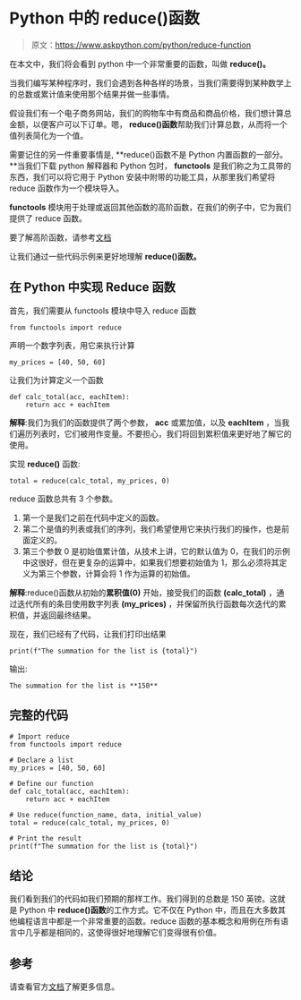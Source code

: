 # Python 中的 reduce()函数

> 原文：<https://www.askpython.com/python/reduce-function>

在本文中，我们将会看到 python 中一个非常重要的函数，叫做 **reduce()。**

当我们编写某种程序时，我们会遇到各种各样的场景，当我们需要得到某种数学上的总数或累计值来使用那个结果并做一些事情。

假设我们有一个电子商务网站，我们的购物车中有商品和商品价格，我们想计算总金额，以便客户可以下订单。嗯， **reduce()函数**帮助我们计算总数，从而将一个值列表简化为一个值。

需要记住的另一件重要事情是, **reduce()函数不是 Python 内置函数的一部分。**当我们下载 python 解释器和 Python 包时， **functools** 是我们称之为工具带的东西，我们可以将它用于 Python 安装中附带的功能工具，从那里我们希望将 reduce 函数作为一个模块导入。

**functools** 模块用于处理或返回其他函数的高阶函数，在我们的例子中，它为我们提供了 reduce 函数。

要了解高阶函数，请参考[文档](https://docs.python.org/3/library/functools.html)

让我们通过一些代码示例来更好地理解 **reduce()函数。**

## 在 Python 中实现 Reduce 函数

首先，我们需要从 functools 模块中导入 reduce 函数

```
from functools import reduce

```

声明一个数字列表，用它来执行计算

```
my_prices = [40, 50, 60]

```

让我们为计算定义一个函数

```
def calc_total(acc, eachItem):
    return acc + eachItem

```

**解释**:我们为我们的函数提供了两个参数， **acc** 或累加值，以及 **eachItem** ，当我们遍历列表时，它们被用作变量。不要担心，我们将回到累积值来更好地了解它的使用。

实现 **reduce()** 函数:

```
total = reduce(calc_total, my_prices, 0)

```

reduce 函数总共有 3 个参数。

1.  第一个是我们之前在代码中定义的函数。
2.  第二个是值的列表或我们的序列，我们希望使用它来执行我们的操作，也是前面定义的。
3.  第三个参数 0 是初始值累计值，从技术上讲，它的默认值为 0，在我们的示例中这很好，但在更复杂的运算中，如果我们想要初始值为 1，那么必须将其定义为第三个参数，计算会将 1 作为运算的初始值。

**解释**:reduce()函数从初始的**累积值(0)** 开始，接受我们的函数 **(calc_total)** ，通过迭代所有的条目使用数字列表 **(my_prices)** ，并保留所执行函数每次迭代的累积值，并返回最终结果。

现在，我们已经有了代码，让我们打印出结果

```
print(f"The summation for the list is {total}")

```

输出:

```
The summation for the list is **150**
```

## 完整的代码

```
# Import reduce
from functools import reduce

# Declare a list
my_prices = [40, 50, 60]

# Define our function
def calc_total(acc, eachItem):
    return acc + eachItem

# Use reduce(function_name, data, initial_value)
total = reduce(calc_total, my_prices, 0)

# Print the result
print(f"The summation for the list is {total}")

```

## 结论

我们看到我们的代码如我们预期的那样工作。我们得到的总数是 150 英镑。这就是 Python 中 **reduce()函数**的工作方式。它不仅在 Python 中，而且在大多数其他编程语言中都是一个非常重要的函数。reduce 函数的基本概念和用例在所有语言中几乎都是相同的，这使得很好地理解它们变得很有价值。

## 参考

请查看官方[文档](https://docs.python.org/3/)了解更多信息。